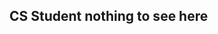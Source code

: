 ## CS Student nothing to see here

<!--
**Jay-Pahl/Jay-Pahl** is a ✨ _special_ ✨ repository because its `README.md` (this file) appears on your GitHub profile.

-->
